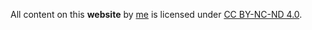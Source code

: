 All content on this **website** by [me](/ "Carl Räfting") is licensed under <a title="Attribution-NonCommercial-NoDerivs 4.0 International" href="https://creativecommons.org/licenses/by-nc-nd/4.0/" rel="license noopener noreferrer">CC BY-NC-ND 4.0</a>.
